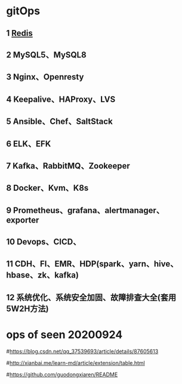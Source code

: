 #                                             gitOps  
## 1   [Redis](https://github.com/gitseen/gitOps/tree/main/Redis)    
## 2   MySQL5、MySQL8  
## 3   Nginx、Openresty   
## 4   Keepalive、HAProxy、LVS 
## 5   Ansible、Chef、SaltStack 
## 6   ELK、EFK 
## 7   Kafka、RabbitMQ、Zookeeper 
## 8   Docker、Kvm、K8s
## 9   Prometheus、grafana、alertmanager、exporter
## 10  Devops、CICD、
## 11  CDH、FI、EMR、HDP(spark、yarn、hive、hbase、zk、kafka)
## 12  系统优化、系统安全加固、故障排查大全(套用5W2H方法) 

# ops of seen 20200924

#https://blog.csdn.net/qq_37539693/article/details/87605613

#http://xianbai.me/learn-md/article/extension/table.html

#https://github.com/guodongxiaren/README
